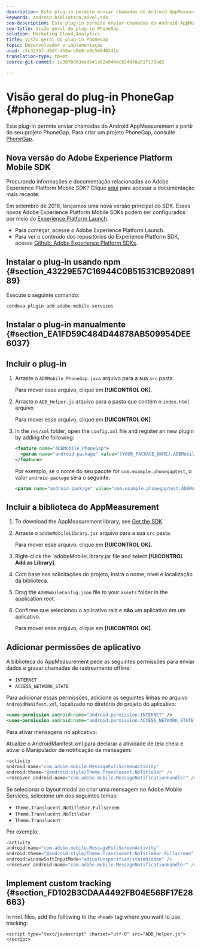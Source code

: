 ```yaml
---
description: Este plug-in permite enviar chamadas do Android AppMeasurement a partir do seu projeto PhoneGap.
keywords: android;biblioteca;móvel;sdk
seo-description: Este plug-in permite enviar chamadas do Android AppMeasurement a partir do seu projeto PhoneGap.
seo-title: Visão geral do plug-in PhoneGap
solution: Marketing Cloud,Analytics
title: Visão geral do plug-in PhoneGap
topic: Desenvolvedor e implementação
uuid: c5c32357-d8df-458a-b0e8-e0c56040241d
translation-type: tm+mt
source-git-commit: 1c387b063eedb41a52e044dc824df6a51f173ad2

---
```



# Visão geral do plug-in PhoneGap {#phonegap-plug-in}

Este plug-in permite enviar chamadas do Android AppMeasurement a partir do seu projeto PhoneGap. Para criar um projeto PhoneGap, consulte [PhoneGap](https://helpx.adobe.com/experience-manager/6-4/mobile/using/phonegap.html).

## Nova versão do Adobe Experience Platform Mobile SDK

Procurando informações e documentação relacionadas ao Adobe Experience Platform Mobile SDK? Clique [aqui](https://aep-sdks.gitbook.io/docs/) para acessar a documentação mais recente.

Em setembro de 2018, lançamos uma nova versão principal do SDK. Esses novos Adobe Experience Platform Mobile SDKs podem ser configurados por meio do [Experience Platform Launch](https://www.adobe.com/experience-platform/launch.html).

* Para começar, acesse o Adobe Experience Platform Launch.
* Para ver o conteúdo dos repositórios do Experience Platform SDK, acesse [Github: Adobe Experience Platform SDKs](https://github.com/Adobe-Marketing-Cloud/acp-sdks).


## Instalar o plug-in usando npm {#section_43229E57C16944C0B51531CB92089189}

Execute o seguinte comando:

```java
cordova plugin add adobe-mobile-services
```

## Instalar o plug-in manualmente {#section_EA1FD59C484D44878AB509954DEE6037}

## Incluir o plug-in

1. Arraste o `ADBMobile_PhoneGap.java` arquivo para a sua `src` pasta.

   Para mover esse arquivo, clique em **[!UICONTROL OK]**.

1. Arraste o `ADB_Helper.js` arquivo para a pasta que contém o `index.html` arquivo

   Para mover esse arquivo, clique em **[!UICONTROL OK]**.

1. In the `res/xml` folder, open the `config.xml` file and register an new plugin by adding the following:

   ```xml
   <feature name="ADBMobile_PhoneGap"> 
     <param name="android-package" value="[YOUR_PACKAGE_NAME].ADBMobile_PhoneGap" /> 
   </feature>
   ```

   Por exemplo, se o nome do seu pacote for `com.example.phonegaptest`, o valor `android-package` será o seguinte:

   ```xml
   <param name="android-package" value="com.example.phonegaptest.ADBMobile_PhoneGap" />
   ```

## Incluir a biblioteca do AppMeasurement

1. To download the AppMeasurement library, see [Get the SDK](/help/android/getting-started/dev-qs.md).
1. Arraste o `adobeMobileLibrary.jar` arquivo para a sua `src` pasta.

   Para mover esse arquivo, clique em **[!UICONTROL OK]**.

1. Right-click the `adobeMobileLibrary.jar file and select **[!UICONTROL Add as Library]**.
1. Com base nas solicitações do projeto, insira o nome, nível e localização da biblioteca.
1. Drag the `ADBMobileConfig.json` file to your `assets` folder in the application root.
1. Confirme que selecionou o aplicativo raiz e **não** um aplicativo em um aplicativo.

   Para mover esse arquivo, clique em **[!UICONTROL OK]**.

## Adicionar permissões de aplicativo

A biblioteca do AppMeasurement pede as seguintes permissões para enviar dados e gravar chamadas de rastreamento offline:

* `INTERNET`
* `ACCESS_NETWORK_STATE`

Para adicionar essas permissões, adicione as seguintes linhas no arquivo `AndroidManifest.xml`, localizado no diretório do projeto do aplicativo:

```xml
<uses-permission android:name="android.permission.INTERNET" /> 
<uses-permission android:name="android.permission.ACCESS_NETWORK_STATE" />
```

Para ativar mensagens no aplicativo:

Atualize o AndroidManifest.xml para declarar a atividade de tela cheia e ativar o Manipulador de notificação de mensagem:

```java
<activity  
android:name="com.adobe.mobile.MessageFullScreenActivity"  
android:theme="@android:style/Theme.Translucent.NoTitleBar" /> 
<receiver android:name="com.adobe.mobile.MessageNotificationHandler" />
```

Se selecionar o layout modal ao criar uma mensagem no Adobe Mobile Services, selecione um dos seguintes temas:

* `Theme.Translucent.NoTitleBar.Fullscreen`
* `Theme.Translucent.NoTitleBar`
* `Theme.Translucent`

Por exemplo:

```java
<activity 
android:name="com.adobe.mobile.MessageFullScreenActivity" 
android:theme="@android:style/Theme.Translucent.NoTitleBar.Fullscreen" 
android:windowSoftInputMode="adjustUnspecified|stateHidden" /> 
<receiver android:name="com.adobe.mobile.MessageNotificationHandler" />
```

## Implement custom tracking {#section_FD102B3CDAA4492FB04E56BF17E28663}

In `html` files, add the following to the `<head>` tag where you want to use tracking:

```
<script type="text/javascript" charset="utf-8" src="ADB_Helper.js"></script>
```

